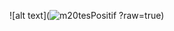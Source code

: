 ![alt text](![m20tesPositif](https://github.com/shultansyafa/ApiTesting/assets/155574309/425d129e-657b-42f4-81ef-ff6fa1f083f9)
?raw=true)







